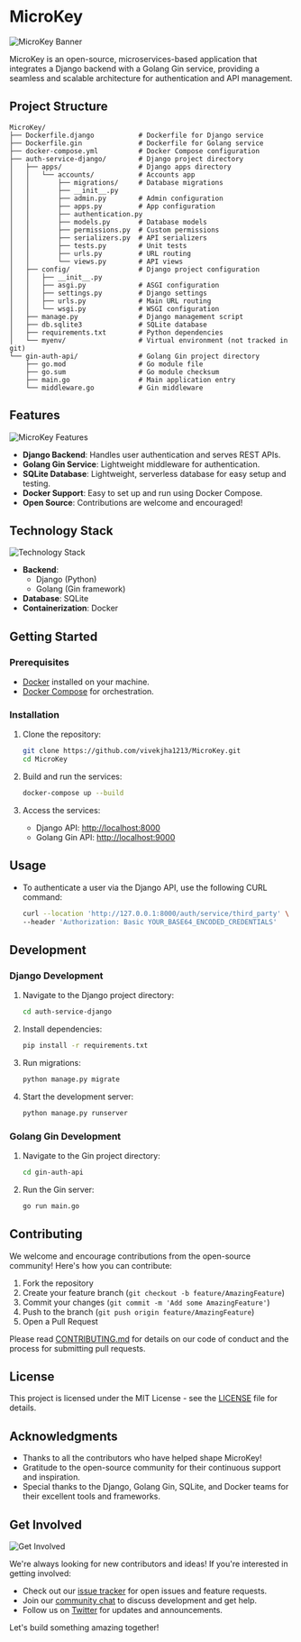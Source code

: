# MicroKey

<img src="/api/placeholder/800/200" alt="MicroKey Banner" />

MicroKey is an open-source, microservices-based application that integrates a Django backend with a Golang Gin service, providing a seamless and scalable architecture for authentication and API management.

## Project Structure

```
MicroKey/
├── Dockerfile.django           # Dockerfile for Django service
├── Dockerfile.gin              # Dockerfile for Golang service
├── docker-compose.yml          # Docker Compose configuration
├── auth-service-django/        # Django project directory
│   ├── apps/                   # Django apps directory
│   │   └── accounts/           # Accounts app
│   │       ├── migrations/     # Database migrations
│   │       ├── __init__.py
│   │       ├── admin.py        # Admin configuration
│   │       ├── apps.py         # App configuration
│   │       ├── authentication.py
│   │       ├── models.py       # Database models
│   │       ├── permissions.py  # Custom permissions
│   │       ├── serializers.py  # API serializers
│   │       ├── tests.py        # Unit tests
│   │       ├── urls.py         # URL routing
│   │       └── views.py        # API views
│   ├── config/                 # Django project configuration
│   │   ├── __init__.py
│   │   ├── asgi.py             # ASGI configuration
│   │   ├── settings.py         # Django settings
│   │   ├── urls.py             # Main URL routing
│   │   └── wsgi.py             # WSGI configuration
│   ├── manage.py               # Django management script
│   ├── db.sqlite3              # SQLite database
│   ├── requirements.txt        # Python dependencies
│   └── myenv/                  # Virtual environment (not tracked in git)
└── gin-auth-api/               # Golang Gin project directory
    ├── go.mod                  # Go module file
    ├── go.sum                  # Go module checksum
    ├── main.go                 # Main application entry
    └── middleware.go           # Gin middleware

```

## Features

<img src="/api/placeholder/600/300" alt="MicroKey Features" />

- **Django Backend**: Handles user authentication and serves REST APIs.
- **Golang Gin Service**: Lightweight middleware for authentication.
- **SQLite Database**: Lightweight, serverless database for easy setup and testing.
- **Docker Support**: Easy to set up and run using Docker Compose.
- **Open Source**: Contributions are welcome and encouraged!

## Technology Stack

<img src="/api/placeholder/700/150" alt="Technology Stack" />

- **Backend**: 
  - Django (Python)
  - Golang (Gin framework)
- **Database**: SQLite
- **Containerization**: Docker

## Getting Started

### Prerequisites

- [Docker](https://www.docker.com/products/docker-desktop) installed on your machine.
- [Docker Compose](https://docs.docker.com/compose/) for orchestration.

### Installation

1. Clone the repository:
   ```bash
   git clone https://github.com/vivekjha1213/MicroKey.git
   cd MicroKey
   ```

2. Build and run the services:
   ```bash
   docker-compose up --build
   ```

3. Access the services:
   - Django API: [http://localhost:8000](http://localhost:8000)
   - Golang Gin API: [http://localhost:9000](http://localhost:9000)

## Usage

- To authenticate a user via the Django API, use the following CURL command:
  ```bash
  curl --location 'http://127.0.0.1:8000/auth/service/third_party' \
  --header 'Authorization: Basic YOUR_BASE64_ENCODED_CREDENTIALS'
  ```

## Development

### Django Development

1. Navigate to the Django project directory:
   ```bash
   cd auth-service-django
   ```

2. Install dependencies:
   ```bash
   pip install -r requirements.txt
   ```

3. Run migrations:
   ```bash
   python manage.py migrate
   ```

4. Start the development server:
   ```bash
   python manage.py runserver
   ```

### Golang Gin Development

1. Navigate to the Gin project directory:
   ```bash
   cd gin-auth-api
   ```

2. Run the Gin server:
   ```bash
   go run main.go
   ```

## Contributing

We welcome and encourage contributions from the open-source community! Here's how you can contribute:

1. Fork the repository
2. Create your feature branch (`git checkout -b feature/AmazingFeature`)
3. Commit your changes (`git commit -m 'Add some AmazingFeature'`)
4. Push to the branch (`git push origin feature/AmazingFeature`)
5. Open a Pull Request

Please read [CONTRIBUTING.md](CONTRIBUTING.md) for details on our code of conduct and the process for submitting pull requests.

## License

This project is licensed under the MIT License - see the [LICENSE](LICENSE) file for details.

## Acknowledgments

- Thanks to all the contributors who have helped shape MicroKey!
- Gratitude to the open-source community for their continuous support and inspiration.
- Special thanks to the Django, Golang Gin, SQLite, and Docker teams for their excellent tools and frameworks.

## Get Involved

<img src="/api/placeholder/600/150" alt="Get Involved" />

We're always looking for new contributors and ideas! If you're interested in getting involved:

- Check out our [issue tracker](https://github.com/vivekjha1213/MicroKey/issues) for open issues and feature requests.
- Join our [community chat](https://discord.gg/microkey) to discuss development and get help.
- Follow us on [Twitter](https://twitter.com/MicroKeyProject) for updates and announcements.

Let's build something amazing together!
